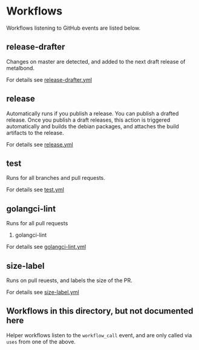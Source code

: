 # Workflows

Workflows listening to GitHub events are listed below.

## release-drafter

Changes on master are detected, and added to the next draft release of metalbond.

For details see [release-drafter.yml](release-drafter.yml)

## release

Automatically runs if you publish a release.
You can publish a drafted release. 
Once you publish a draft releases, this action is triggered automatically and builds the 
debian packages, and attaches the build artifacts to the release. 

For details see [release.yml](release.yml)

## test

Runs for all branches and pull requests.

For details see [test.yml](test.yml)


## golangci-lint

Runs for all pull requests

1. golangci-lint

For details see [golangci-lint.yml](golangci-lint.yml)


## size-label

Runs on pull reuests, and labels the size of the PR. 

For details see [size-label.yml](size-label.yml)


## Workflows in this directory, but not documented here

Helper workflows listen to the `workflow_call` event, and are only called via `uses` from one of the above.

